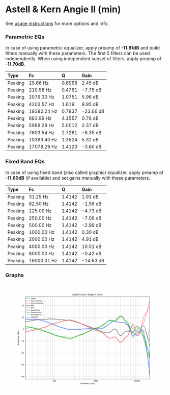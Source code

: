 # Astell & Kern Angie II (min)
See [usage instructions](https://github.com/jaakkopasanen/AutoEq#usage) for more options and info.

### Parametric EQs
In case of using parametric equalizer, apply preamp of **-11.81dB** and build filters manually
with these parameters. The first 5 filters can be used independently.
When using independent subset of filters, apply preamp of **-11.70dB**.

| Type    | Fc          |      Q | Gain      |
|:--------|:------------|:-------|:----------|
| Peaking | 19.66 Hz    | 0.6968 | 2.45 dB   |
| Peaking | 210.58 Hz   | 0.4761 | -7.75 dB  |
| Peaking | 2079.30 Hz  | 1.0751 | 5.96 dB   |
| Peaking | 4203.57 Hz  | 1.619  | 9.95 dB   |
| Peaking | 19382.24 Hz | 0.7837 | -23.66 dB |
| Peaking | 883.99 Hz   | 4.1557 | 0.78 dB   |
| Peaking | 5969.29 Hz  | 5.0012 | 2.37 dB   |
| Peaking | 7603.54 Hz  | 2.7281 | -6.35 dB  |
| Peaking | 10393.40 Hz | 1.3524 | 5.32 dB   |
| Peaking | 17078.29 Hz | 1.4123 | -3.60 dB  |

### Fixed Band EQs
In case of using fixed band (also called graphic) equalizer, apply preamp of **-11.60dB**
(if available) and set gains manually with these parameters.

| Type    | Fc          |      Q | Gain      |
|:--------|:------------|:-------|:----------|
| Peaking | 31.25 Hz    | 1.4142 | 1.91 dB   |
| Peaking | 62.50 Hz    | 1.4142 | -1.56 dB  |
| Peaking | 125.00 Hz   | 1.4142 | -4.73 dB  |
| Peaking | 250.00 Hz   | 1.4142 | -7.09 dB  |
| Peaking | 500.00 Hz   | 1.4142 | -2.99 dB  |
| Peaking | 1000.00 Hz  | 1.4142 | 0.30 dB   |
| Peaking | 2000.00 Hz  | 1.4142 | 4.91 dB   |
| Peaking | 4000.00 Hz  | 1.4142 | 10.51 dB  |
| Peaking | 8000.00 Hz  | 1.4142 | -0.42 dB  |
| Peaking | 16000.01 Hz | 1.4142 | -14.63 dB |

### Graphs
![](./Astell%20&%20Kern%20Angie%20II%20(min).png)